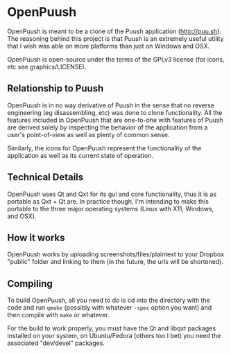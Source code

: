 OpenPuush
=========

OpenPuush is meant to be a clone of the Puush application (http://puu.sh). The reasoning behind this project is that
Puush is an extremely useful utility that I wish was able on more platforms than just on Windows and OSX.

OpenPuush is open-source under the terms of the GPLv3 license (for icons, etc see graphics/LICENSE).

Relationship to Puush
--------
OpenPuush is in no way derivative of Puush in the sense that no reverse engineering (eg disassembling, etc) was done to
clone functionality. All the features included in OpenPuush that are one-to-one with features of Puush are derived solely
by inspecting the behavior of the application from a user's point-of-view as well as plenty of common sense.

Similarly, the icons for OpenPuush represent the functionality of the application as well as its current state of
operation.

Technical Details
---------
OpenPuush uses Qt and Qxt for its gui and core functionality, thus it is as portable as Qxt + Qt are. In practice though,
I'm intending to make this portable to the three major operating systems (Linux with X11, Windows, and OSX).

How it works
---------
OpenPuush works by uploading screenshots/files/plaintext to your Dropbox "public" folder and linking to them (in the future,
the urls will be shortened).

Compiling
---------
To build OpenPuush, all you need to do is cd into the directory with the code and run `qmake` (possibly with whatever
`-spec` option you want) and then compile with `make` or whatever.

For the build to work properly, you must have the Qt and libqxt packages installed on your system, on Ubuntu/Fedora (others
too I bet) you need the associated "dev/devel" packages.